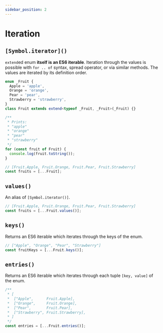 ```yaml
---
sidebar_position: 2
---
```


# Iteration

## `[Symbol.iterator]()`

`extend`ed enum **itself is an ES6 iterable**. Iteration through the values is possible with `for .. of` syntax, spread operator, or via similar methods. The values are iterated by its definition order.

```ts
enum _Fruit {
  Apple = 'apple',
  Orange = 'orange',
  Pear = 'pear',
  Strawberry = 'strawberry',
}
class Fruit extends extend<typeof _Fruit, _Fruit>(_Fruit) {}

/**
 * Prints:
 * "apple"
 * "orange"
 * "pear"
 * "strawberry"
 */
for (const fruit of Fruit) {
  console.log(fruit.toString());
}

// [Fruit.Apple, Fruit.Orange, Fruit.Pear, Fruit.Strawberry]
const fruits = [...Fruit];
```

## `values()`

An alias of `[Symbol.iterator()]`.

```ts
// [Fruit.Apple, Fruit.Orange, Fruit.Pear, Fruit.Strawberry]
const fruits = [...Fruit.values()];
```

## `keys()`

Returns an ES6 iterable which iterates through the keys of the enum.

```ts
// ["Apple", "Orange", "Pear", "Strawberry"]
const fruitKeys = [...Fruit.keys()];
```

## `entries()`

Returns an ES6 iterable which iterates through each tuple `[key, value]` of the enum.

```ts
/**
 * [
 *  ["Apple",      Fruit.Apple],
 *  ["Orange",     Fruit.Orange],
 *  ["Pear",       Fruit.Pear],
 *  ["Strawberry", Fruit.Strawberry],
 * ]
 */
const entries = [...Fruit.entries()];
```
